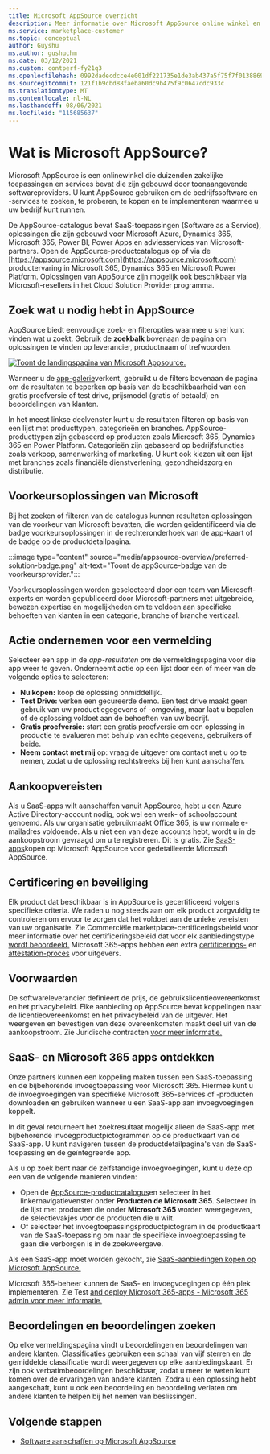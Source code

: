 ```yaml
---
title: Microsoft AppSource overzicht
description: Meer informatie over Microsoft AppSource online winkel en hoe u een uitgebreide catalogus met software en oplossingen kunt vinden.
ms.service: marketplace-customer
ms.topic: conceptual
author: Guyshu
ms.author: gushuchm
ms.date: 03/12/2021
ms.custom: contperf-fy21q3
ms.openlocfilehash: 0992dadecdcce4e001df221735e1de3ab437a5f75f7f0138869ccc94be363df5
ms.sourcegitcommit: 121f1b9cbd88faeba60dc9b475f9c0647cdc933c
ms.translationtype: MT
ms.contentlocale: nl-NL
ms.lasthandoff: 08/06/2021
ms.locfileid: "115685637"
---
```

# <a name="what-is-microsoft-appsource"></a>Wat is Microsoft AppSource?

Microsoft AppSource is een onlinewinkel die duizenden zakelijke toepassingen en services bevat die zijn gebouwd door toonaangevende softwareproviders. U kunt AppSource gebruiken om de bedrijfssoftware en -services te zoeken, te proberen, te kopen en te implementeren waarmee u uw bedrijf kunt runnen.

De AppSource-catalogus bevat SaaS-toepassingen (Software as a Service), oplossingen die zijn gebouwd voor Microsoft Azure, Dynamics 365, Microsoft 365, Power BI, Power Apps en adviesservices van Microsoft-partners. Open de AppSource-productcatalogus op of via de [https://appsource.microsoft.com](https://appsource.microsoft.com) productervaring in Microsoft 365, Dynamics 365 en Microsoft Power Platform. Oplossingen van AppSource zijn mogelijk ook beschikbaar via Microsoft-resellers in het Cloud Solution Provider programma.

## <a name="find-what-you-need-on-appsource"></a>Zoek wat u nodig hebt in AppSource

AppSource biedt eenvoudige zoek- en filteropties waarmee u snel kunt vinden wat u zoekt. Gebruik de **zoekbalk** bovenaan de pagina om oplossingen te vinden op leverancier, productnaam of trefwoorden.

[![Toont de landingspagina van Microsoft Appsource.](media/appsource-overview/appsource-home-page.png)](media/appsource-overview/appsource-home-page.png#lightbox)

Wanneer u de [app-galerie](https://appsource.microsoft.com/marketplace/apps)verkent, gebruikt u de filters bovenaan de pagina om de resultaten te beperken op basis van de beschikbaarheid van een gratis proefversie of test drive, prijsmodel (gratis of betaald) en beoordelingen van klanten.

In het meest linkse deelvenster kunt u de resultaten filteren op basis van een lijst met producttypen, categorieën en branches. AppSource-producttypen zijn gebaseerd op producten zoals Microsoft 365, Dynamics 365 en Power Platform. Categorieën zijn gebaseerd op bedrijfsfuncties zoals verkoop, samenwerking of marketing. U kunt ook kiezen uit een lijst met branches zoals financiële dienstverlening, gezondheidszorg en distributie.

## <a name="microsoft-preferred-solutions"></a>Voorkeursoplossingen van Microsoft

Bij het zoeken of filteren van de catalogus kunnen resultaten oplossingen van de voorkeur van Microsoft bevatten, die worden geïdentificeerd via de badge voorkeursoplossingen in de rechteronderhoek van de app-kaart of de badge op de productdetailpagina.

:::image type="content" source="media/appsource-overview/preferred-solution-badge.png" alt-text="Toont de appSource-badge van de voorkeursprovider.":::

Voorkeursoplossingen worden geselecteerd door een team van Microsoft-experts en worden gepubliceerd door Microsoft-partners met uitgebreide, bewezen expertise en mogelijkheden om te voldoen aan specifieke behoeften van klanten in een categorie, branche of branche verticaal.

## <a name="take-action-on-a-listing"></a>Actie ondernemen voor een vermelding

Selecteer een app in de *app-resultaten om* de vermeldingspagina voor die app weer te geven. Onderneemt actie op een lijst door een of meer van de volgende opties te selecteren:

- **Nu kopen:** koop de oplossing onmiddellijk.
- **Test Drive:** verken een gecureerde demo. Een test drive maakt geen gebruik van uw productiegegevens of -omgeving, maar laat u bepalen of de oplossing voldoet aan de behoeften van uw bedrijf.
- **Gratis proefversie:** start een gratis proefversie om een oplossing in productie te evalueren met behulp van echte gegevens, gebruikers of beide.
- **Neem contact met mij** op: vraag de uitgever om contact met u op te nemen, zodat u de oplossing rechtstreeks bij hen kunt aanschaffen.

## <a name="purchasing-requirements"></a>Aankoopvereisten

Als u SaaS-apps wilt aanschaffen vanuit AppSource, hebt u een Azure Active Directory-account nodig, ook wel een werk- of schoolaccount genoemd. Als uw organisatie gebruikmaakt Office 365, is uw normale e-mailadres voldoende. Als u niet een van deze accounts hebt, wordt u in de aankoopstroom gevraagd om u te registreren. Dit is gratis. Zie [SaaS-apps](purchase-software-appsource.md)kopen op Microsoft AppSource voor gedetailleerde Microsoft AppSource.

## <a name="certification-and-security"></a>Certificering en beveiliging

Elk product dat beschikbaar is in AppSource is gecertificeerd volgens specifieke criteria. We raden u nog steeds aan om elk product zorgvuldig te controleren om ervoor te zorgen dat het voldoet aan de unieke vereisten van uw organisatie. Zie Commerciële marketplace-certificeringsbeleid voor meer informatie over het certificeringsbeleid dat voor elk aanbiedingstype [wordt beoordeeld.](/legal/marketplace/certification-policies) Microsoft 365-apps hebben een extra [certificerings-](/microsoft-365-app-certification/docs/enterprise-app-certification-guide) en [attestation-proces](/microsoft-365-app-certification/docs/enterprise-app-attestation-guide) voor uitgevers.

## <a name="terms-and-conditions"></a>Voorwaarden

De softwareleverancier definieert de prijs, de gebruikslicentieovereenkomst en het privacybeleid. Elke aanbieding op AppSource bevat koppelingen naar de licentieovereenkomst en het privacybeleid van de uitgever. Het weergeven en bevestigen van deze overeenkomsten maakt deel uit van de aankoopstroom. Zie Juridische contracten [voor meer informatie.](legal-contracts.md)

## <a name="discover-saas-and-microsoft-365-integrated-apps"></a>SaaS- en Microsoft 365 apps ontdekken

Onze partners kunnen een koppeling maken tussen een SaaS-toepassing en de bijbehorende invoegtoepassing voor Microsoft 365. Hiermee kunt u de invoegvoegingen van specifieke Microsoft 365-services of -producten downloaden en gebruiken wanneer u een SaaS-app aan invoegvoegingen koppelt.

In dit geval retourneert het zoekresultaat mogelijk alleen de SaaS-app met bijbehorende invoegproductpictogrammen op de productkaart van de SaaS-app. U kunt navigeren tussen de productdetailpagina's van de SaaS-toepassing en de geïntegreerde app.

Als u op zoek bent naar de zelfstandige invoegvoegingen, kunt u deze op een van de volgende manieren vinden:

- Open de [AppSource-productcatalogus](https://appsource.microsoft.com/marketplace/apps/)en  selecteer in het linkernavigatievenster onder **Producten de Microsoft 365**. Selecteer in de lijst met producten die onder **Microsoft 365** worden weergegeven, de selectievakjes voor de producten die u wilt.
- Of selecteer het invoegtoepassingsproductpictogram in de productkaart van de SaaS-toepassing om naar de specifieke invoegtoepassing te gaan die verborgen is in de zoekweergave.

Als een SaaS-app moet worden gekocht, zie [SaaS-aanbiedingen kopen op Microsoft AppSource.](purchase-software-appsource.md)

Microsoft 365-beheer kunnen de SaaS- en invoegvoegingen op één plek implementeren. Zie Test [and deploy Microsoft 365-apps - Microsoft 365 admin voor meer informatie.](/microsoft-365/admin/manage/test-and-deploy-microsoft-365-apps)

## <a name="find-ratings-and-reviews"></a>Beoordelingen en beoordelingen zoeken

Op elke vermeldingspagina vindt u beoordelingen en beoordelingen van andere klanten. Classificaties gebruiken een schaal van vijf sterren en de gemiddelde classificatie wordt weergegeven op elke aanbiedingskaart. Er zijn ook verbatimbeoordelingen beschikbaar, zodat u meer te weten kunt komen over de ervaringen van andere klanten. Zodra u een oplossing hebt aangeschaft, kunt u ook een beoordeling en beoordeling verlaten om andere klanten te helpen bij het nemen van beslissingen.

## <a name="next-steps"></a>Volgende stappen

- [Software aanschaffen op Microsoft AppSource](purchase-software-appsource.md)
